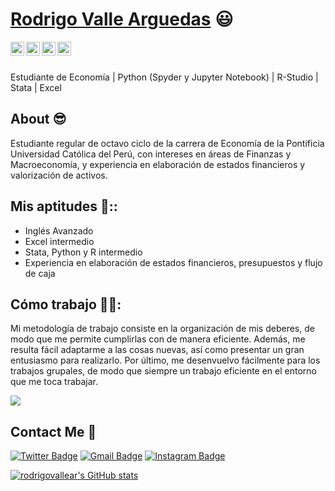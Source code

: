  # <a href="https://github.com/rodrigovallear">Rodrigo Valle Arguedas</a> :smiley:
 
 <a href="https://twitter.com/rodrigovallear1">
  <img align="left" alt="Ashwani's Twitter" width="22px" src="https://cdn.jsdelivr.net/npm/simple-icons@v3/icons/twitter.svg" />
</a>
<a href="https://github.com/rodrigovallear">
  <img align="left" alt="Ashwani's Github" width="22px" src="https://cdn.jsdelivr.net/npm/simple-icons@v3/icons/github.svg" />
</a>
<a href="https://www.instagram.com/rodrigovalle18/">
  <img align="left" alt="Ashwani's Instagram" width="22px" src="https://cdn.jsdelivr.net/npm/simple-icons@v3/icons/instagram.svg" />
</a>
<a href="https://www.facebook.com/rodrigovalle.ar">
  <img align="left" alt="Ashwani's Facebook" width="22px" src="https://cdn.jsdelivr.net/npm/simple-icons@v3/icons/facebook.svg" />
</a>

<br/>
<br/>

Estudiante de Economía | Python (Spyder y Jupyter Notebook) | R-Studio | Stata | Excel

## About :sunglasses:
Estudiante regular de octavo ciclo de la carrera de Economía de la Pontificia Universidad Católica del Perú, con intereses en áreas de Finanzas y Macroeconomía, y experiencia en elaboración de estados financieros y valorización de activos. 

## Mis aptitudes 💪::
- Inglés Avanzado
- Excel intermedio
- Stata, Python y R intermedio
- Experiencia en elaboración de estados financieros, presupuestos y flujo de caja

## Cómo trabajo 🧑‍💼:
  
  Mi metodología de trabajo consiste en la organización de mis deberes, de modo que me permite cumplirlas con de manera eficiente. Además, me resulta fácil adaptarme a las cosas nuevas, así como presentar un gran entusiasmo para realizarlo. Por último, me desenvuelvo fácilmente para los trabajos grupales, de modo que siempre un trabajo eficiente en el entorno que me toca trabajar.

<a href="https://github.com/rodrigovallear">
  <img align="center" src="https://github-readme-stats.vercel.app/api/top-langs/?username=ashwanisng&theme=radical&hide=glsl,python" />
</a>




##  Contact Me :speech_balloon:
[![Twitter Badge](https://img.shields.io/badge/-@rodrigovallear1-1ca0f1?style=flat-square&labelColor=1ca0f1&logo=twitter&logoColor=white&link=https://twitter.com/rodrigovallear1)](https://twitter.com/rodrigovallear1)  [![Gmail Badge](https://img.shields.io/badge/-rodrigovallearguedas@gmail.com-c14438?style=flat-square&logo=Gmail&logoColor=white&link=mailto:rodrigovallearguedas@gmail.com)](mailto:rodrigovallearguedas@gmail.com) [![Instagram Badge](https://img.shields.io/badge/-@rodrigovallear-e4405f?style=flat-square&labelColor=f94877&logo=instagram&logoColor=white&link=https://www.instagram.com/rodrigovalle18/)](https://www.instagram.com/rodrigovalle18/)


<!--
**rodrigovallear/rodrigovallear** is a ✨ _special_ ✨ repository because its `README.md` (this file) appears on your GitHub profile.

Here are some ideas to get you started:

- 🔭 I’m currently working on ...
- 🌱 I’m currently learning ...
- 👯 I’m looking to collaborate on ...
- 🤔 I’m looking for help with ...
- 💬 Ask me about ...
- 📫 How to reach me: ...
- 😄 Pronouns: ...
- ⚡ Fun fact: ...
-->

[![rodrigovallear's GitHub stats](https://github-readme-stats.vercel.app/api?username=rodrigovallear)](https://github.com/rodrigovallear/github-readme-stats)

